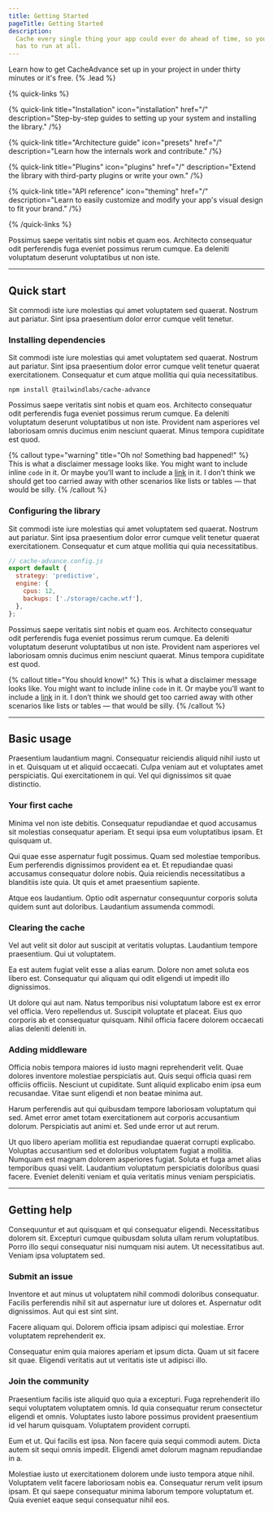```yaml
---
title: Getting Started
pageTitle: Getting Started
description:
  Cache every single thing your app could ever do ahead of time, so your code never even
  has to run at all.
---
```


Learn how to get CacheAdvance set up in your project in under thirty minutes or it's free.
{% .lead %}

{% quick-links %}

{% quick-link title="Installation" icon="installation" href="/" description="Step-by-step guides to setting up your system and installing the library." /%}

{% quick-link title="Architecture guide" icon="presets" href="/" description="Learn how the internals work and contribute." /%}

{% quick-link title="Plugins" icon="plugins" href="/" description="Extend the library with third-party plugins or write your own." /%}

{% quick-link title="API reference" icon="theming" href="/" description="Learn to easily customize and modify your app's visual design to fit your brand." /%}

{% /quick-links %}

Possimus saepe veritatis sint nobis et quam eos. Architecto consequatur odit perferendis
fuga eveniet possimus rerum cumque. Ea deleniti voluptatum deserunt voluptatibus ut non
iste.

---

## Quick start

Sit commodi iste iure molestias qui amet voluptatem sed quaerat. Nostrum aut pariatur.
Sint ipsa praesentium dolor error cumque velit tenetur.

### Installing dependencies

Sit commodi iste iure molestias qui amet voluptatem sed quaerat. Nostrum aut pariatur.
Sint ipsa praesentium dolor error cumque velit tenetur quaerat exercitationem. Consequatur
et cum atque mollitia qui quia necessitatibus.

```shell
npm install @tailwindlabs/cache-advance
```

Possimus saepe veritatis sint nobis et quam eos. Architecto consequatur odit perferendis
fuga eveniet possimus rerum cumque. Ea deleniti voluptatum deserunt voluptatibus ut non
iste. Provident nam asperiores vel laboriosam omnis ducimus enim nesciunt quaerat. Minus
tempora cupiditate est quod.

{% callout type="warning" title="Oh no! Something bad happened!" %} This is what a
disclaimer message looks like. You might want to include inline `code` in it. Or maybe
you’ll want to include a [link](/) in it. I don’t think we should get too carried away
with other scenarios like lists or tables — that would be silly. {% /callout %}

### Configuring the library

Sit commodi iste iure molestias qui amet voluptatem sed quaerat. Nostrum aut pariatur.
Sint ipsa praesentium dolor error cumque velit tenetur quaerat exercitationem. Consequatur
et cum atque mollitia qui quia necessitatibus.

```js
// cache-advance.config.js
export default {
  strategy: 'predictive',
  engine: {
    cpus: 12,
    backups: ['./storage/cache.wtf'],
  },
};
```

Possimus saepe veritatis sint nobis et quam eos. Architecto consequatur odit perferendis
fuga eveniet possimus rerum cumque. Ea deleniti voluptatum deserunt voluptatibus ut non
iste. Provident nam asperiores vel laboriosam omnis ducimus enim nesciunt quaerat. Minus
tempora cupiditate est quod.

{% callout title="You should know!" %} This is what a disclaimer message looks like. You
might want to include inline `code` in it. Or maybe you’ll want to include a [link](/) in
it. I don’t think we should get too carried away with other scenarios like lists or tables
— that would be silly. {% /callout %}

---

## Basic usage

Praesentium laudantium magni. Consequatur reiciendis aliquid nihil iusto ut in et.
Quisquam ut et aliquid occaecati. Culpa veniam aut et voluptates amet perspiciatis. Qui
exercitationem in qui. Vel qui dignissimos sit quae distinctio.

### Your first cache

Minima vel non iste debitis. Consequatur repudiandae et quod accusamus sit molestias
consequatur aperiam. Et sequi ipsa eum voluptatibus ipsam. Et quisquam ut.

Qui quae esse aspernatur fugit possimus. Quam sed molestiae temporibus. Eum perferendis
dignissimos provident ea et. Et repudiandae quasi accusamus consequatur dolore nobis. Quia
reiciendis necessitatibus a blanditiis iste quia. Ut quis et amet praesentium sapiente.

Atque eos laudantium. Optio odit aspernatur consequuntur corporis soluta quidem sunt aut
doloribus. Laudantium assumenda commodi.

### Clearing the cache

Vel aut velit sit dolor aut suscipit at veritatis voluptas. Laudantium tempore
praesentium. Qui ut voluptatem.

Ea est autem fugiat velit esse a alias earum. Dolore non amet soluta eos libero est.
Consequatur qui aliquam qui odit eligendi ut impedit illo dignissimos.

Ut dolore qui aut nam. Natus temporibus nisi voluptatum labore est ex error vel officia.
Vero repellendus ut. Suscipit voluptate et placeat. Eius quo corporis ab et consequatur
quisquam. Nihil officia facere dolorem occaecati alias deleniti deleniti in.

### Adding middleware

Officia nobis tempora maiores id iusto magni reprehenderit velit. Quae dolores inventore
molestiae perspiciatis aut. Quis sequi officia quasi rem officiis officiis. Nesciunt ut
cupiditate. Sunt aliquid explicabo enim ipsa eum recusandae. Vitae sunt eligendi et non
beatae minima aut.

Harum perferendis aut qui quibusdam tempore laboriosam voluptatum qui sed. Amet error amet
totam exercitationem aut corporis accusantium dolorum. Perspiciatis aut animi et. Sed unde
error ut aut rerum.

Ut quo libero aperiam mollitia est repudiandae quaerat corrupti explicabo. Voluptas
accusantium sed et doloribus voluptatem fugiat a mollitia. Numquam est magnam dolorem
asperiores fugiat. Soluta et fuga amet alias temporibus quasi velit. Laudantium voluptatum
perspiciatis doloribus quasi facere. Eveniet deleniti veniam et quia veritatis minus
veniam perspiciatis.

---

## Getting help

Consequuntur et aut quisquam et qui consequatur eligendi. Necessitatibus dolorem sit.
Excepturi cumque quibusdam soluta ullam rerum voluptatibus. Porro illo sequi consequatur
nisi numquam nisi autem. Ut necessitatibus aut. Veniam ipsa voluptatem sed.

### Submit an issue

Inventore et aut minus ut voluptatem nihil commodi doloribus consequatur. Facilis
perferendis nihil sit aut aspernatur iure ut dolores et. Aspernatur odit dignissimos. Aut
qui est sint sint.

Facere aliquam qui. Dolorem officia ipsam adipisci qui molestiae. Error voluptatem
reprehenderit ex.

Consequatur enim quia maiores aperiam et ipsum dicta. Quam ut sit facere sit quae.
Eligendi veritatis aut ut veritatis iste ut adipisci illo.

### Join the community

Praesentium facilis iste aliquid quo quia a excepturi. Fuga reprehenderit illo sequi
voluptatem voluptatem omnis. Id quia consequatur rerum consectetur eligendi et omnis.
Voluptates iusto labore possimus provident praesentium id vel harum quisquam. Voluptatem
provident corrupti.

Eum et ut. Qui facilis est ipsa. Non facere quia sequi commodi autem. Dicta autem sit
sequi omnis impedit. Eligendi amet dolorum magnam repudiandae in a.

Molestiae iusto ut exercitationem dolorem unde iusto tempora atque nihil. Voluptatem velit
facere laboriosam nobis ea. Consequatur rerum velit ipsum ipsam. Et qui saepe consequatur
minima laborum tempore voluptatum et. Quia eveniet eaque sequi consequatur nihil eos.
